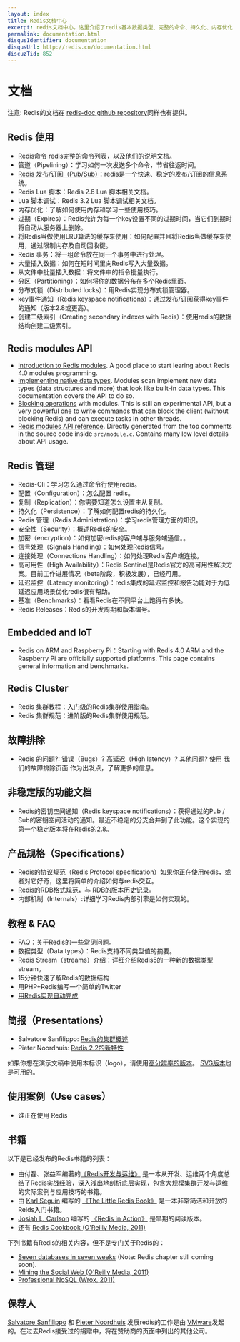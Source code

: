 ```yaml
---
layout: index
title: Redis文档中心
excerpt: redis文档中心，这里介绍了redis基本数据类型、完整的命令、持久化、内存优化等一系列redis基本功能和配置使用的介绍文档。
permalink: documentation.html
disqusIdentifier: documentation
disqusUrl: http://redis.cn/documentation.html
discuzTid: 852
---
```


<h1>文档</h1>
        
<p>注意: Redis的文档在 <a href="http://github.com/antirez/redis-doc">redis-doc github repository</a>同样也有提供。</p>


<h2>Redis 使用</h2>

<ul>
<li><a src="./commands.html">Redis命令</a> redis完整的命令列表，以及他们的说明文档。</li>
<li><a src="./topics/pipelining.html">管道（Pipelining）</a>：学习如何一次发送多个命令，节省往返时间。</li>
<li><a href="topics/pubsub.html">Redis 发布/订阅（Pub/Sub）</a>：redis是一个快速、稳定的发布/订阅的信息系统。</li>
<li><a src="./commands/eval.html">Redis Lua 脚本</a>：Redis 2.6 Lua 脚本相关文档。</li>
<li><a src="./topics/ldb.html">Lua 脚本调试</a>：Redis 3.2 Lua 脚本调试相关文档。</li>
<li><a src="./topics/memory-optimization.html">内存优化</a>：了解如何使用内存和学习一些使用技巧。</li>
<li><a src="./commands/expire.html">过期（Expires）</a>：Redis允许为每一个key设置不同的过期时间，当它们到期时将自动从服务器上删除。</li>
<li><a src="./topics/lru-cache.html">将Redis当做使用LRU算法的缓存来使用</a>：如何配置并且将Redis当做缓存来使用，通过限制内存及自动回收键。</li>
<li><a src="./topics/transactions.html">Redis 事务</a>：将一组命令放在同一个事务中进行处理。</li>
<li><a src="./topics/mass-insert.html">大量插入数据</a>：如何在短时间里向Redis写入大量数据。</li>
<li><a src="./topics/batch-insert.html">从文件中批量插入数据</a>：将文件中的指令批量执行。</li>
<li><a src="./topics/partitioning.html">分区（Partitioning）</a>：如何将你的数据分布在多个Redis里面。</li>
<li><a src="./topics/distlock.html">分布式锁（Distributed locks）</a>：用Redis实现分布式锁管理器。</li>
<li><a src="./topics/notifications.html">key事件通知（Redis keyspace notifications）</a>：通过发布/订阅获得key事件的通知（版本2.8或更高）。</li>
<li><a src="./topics/indexes.html">创建二级索引（Creating secondary indexes with Redis）</a>：使用redis的数据结构创建二级索引。</li>
</ul>

## Redis modules API
* [Introduction to Redis modules](/topics/modules-intro.html). A good place to start learing about Redis 4.0 modules programming.
* [Implementing native data types](/topics/modules-native-types.html). Modules scan implement new data types (data structures and more) that look like built-in data types. This documentation covers the API to do so.
* [Blocking operations](topics/modules-blocking-ops.html)  with modules. This is still an experimental API, but a very powerful one to write commands that can block the client (without blocking Redis) and can execute tasks in other threads.
* [Redis modules API reference](topics/modules-api-ref.html). Directly generated from the top comments in the source code inside `src/module.c`. Contains many low level details about API usage.


<h2>Redis 管理</h2>

<ul>
<li><a src="./topics/rediscli.html">Redis-Cli</a>：学习怎么通过命令行使用redis。</li>
<li><a src="./topics/config.html">配置（Configuration）</a>：怎么配置 redis。</li>
<li><a src="./topics/replication.html">复制（Replication）</a>：你需要知道怎么设置主从复制。</li>
<li><a src="./topics/persistence.html">持久化（Persistence）</a>：了解如何配置redis的持久化。</li>
<li><a src="./topics/admin.html">Redis 管理（Redis Administration）</a>：学习redis管理方面的知识。</li>
<li><a src="./topics/security.html">安全性（Security）</a>：概述Redis的安全。</li>
<li><a src="./topics/encryption.html">加密（encryption）</a>：如何加密redis的客户端与服务端通信。。</li>
<li><a src="./topics/signals.html">信号处理（Signals Handling）</a>：如何处理Redis信号。</li>
<li><a src="./topics/clients.html">连接处理（Connections Handling）</a>：如何处理Redis客户端连接。</li>
<li><a src="./topics/sentinel.html">高可用性（High Availability）</a>：Redis Sentinel是Redis官方的高可用性解决方案。目前工作进展情况（beta阶段，积极发展），已经可用。</li>
<li><a src="./topics/latency-monitor.html">延迟监控（Latency monitoring）</a>：redis集成的延迟监控和报告功能对于为低延迟应用场景优化redis很有帮助。</li>
<li><a src="./topics/benchmarks.html">基准（Benchmarks）</a>：看看Redis在不同平台上跑得有多快。</li>
<li><a src="./topics/releases.html">Redis Releases</a>：Redis的开发周期和版本编号。</li>
</ul>

<h2>Embedded and IoT</h2>

<ul>
<li><a src="./topics/ARM.html">Redis on ARM and Raspberry Pi</a>：Starting with Redis 4.0 ARM and the Raspberry Pi are officially supported platforms. This page contains general information and benchmarks.</li>
</ul>

<h2>Redis Cluster</h2>

<ul>
<li><a src="./topics/cluster-tutorial.html">Redis 集群教程</a>：入门级的Redis集群使用指南。</li>
<li><a src="./topics/cluster-spec.html">Redis 集群规范</a>：进阶版的Redis集群使用规范。</li>
</ul>

<h2>故障排除</h2>

<ul>
<li><a src="./topics/problems.html">Redis 的问题?</a>: 错误（Bugs）? 高延迟（High latency）? 其他问题? 使用 <a src="./topics/problems.html">我们的故障排除页面</a> 作为出发点，了解更多的信息。</li>
</ul>

<h2>非稳定版的功能文档</h2>

<ul>
<li><a src="./topics/notifications.html">Redis的密钥空间通知（Redis keyspace notifications）</a>：获得通过的Pub / Sub的密钥空间活动的通知。最近不稳定的分支合并到了此功能。这个实现的第一个稳定版本将在Redis的2.8。</li>
</ul>

<h2>产品规格（Specifications）</h2>

<ul>
<li><a src="./topics/protocol.html">Redis的协议规范（Redis Protocol specification）</a>如果你正在使用redis，或者对它好奇，这里将简单的介绍如何与redis交互。</li>
<li><a href="https://github.com/sripathikrishnan/redis-rdb-tools/wiki/Redis-RDB-Dump-File-Format">Redis的RDB格式规范</a>，与 <a href="https://github.com/sripathikrishnan/redis-rdb-tools/blob/master/docs/RDB_Version_History.textile">RDB的版本历史记录</a>。</li>
<li><a src="./topics/internals.html">内部机制（Internals）</a>:详细学习Redis内部引擎是如何实现的。</li>
</ul>

<h2>教程 &amp; FAQ</h2>

<ul>
<li><a src="./topics/faq.html">FAQ</a>：关于Redis的一些常见问题。</li>
<li><a src="./topics/data-types.html">数据类型（Data types）</a>：Redis支持不同类型值的摘要。</li>
<li><a src="./topics/streams-intro.html">Redis Stream（streams）介绍</a>：详细介绍Redis5的一种新的数据类型stream。</li>
<li><a src="./topics/data-types-intro.html">15分钟快速了解Redis的数据结构</a></li>
<li><a src="./topics/twitter-clone.html">用PHP+Redis编写一个简单的Twitter</a></li>
<li><a href="http://antirez.com/post/autocomplete-with-redis.html">用Redis实现自动完成</a></li>
</ul>

<h2>简报（Presentations）</h2>

<ul>
<li>Salvatore Sanfilippo: <a href="http://redis.io/presentation/Redis_Cluster.pdf">Redis的集群概述</a></li>
<li>Pieter Noordhuis: <a href="http://redis.io/presentation/Pnoordhuis_whats_new_in_2_2.pdf">Redis 2.2的新特性</a></li>
</ul>

<p>如果你想在演示文稿中使用本标识（logo），请使用<a href="http://redis.io/images/redis-300dpi.png">高分辨率的版本</a>。 <a href="http://redis.io/images/redis-logo.svg">SVG版本</a>也是可用的。</p>

<h2>使用案例（Use cases）</h2>

<ul>
<li><a src="./topics/whos-using-redis.html">谁正在使用 Redis</a></li>
</ul>

<h2>书籍</h2>

<p>以下是已经发布的Redis书籍的列表：</p>

<ul>
<li>由付磊、张益军编著的<a href="https://cachecloud.github.io/2016/10/24/Redis3%E5%BC%80%E5%8F%91%E8%BF%90%E7%BB%B4%E6%9C%80%E4%BD%B3%E5%AE%9E%E8%B7%B5-%E7%9B%AE%E5%BD%95/" target="_blank">《Redis开发与运维》</a>  是一本从开发、运维两个角度总结了Redis实战经验，深入浅出地剖析底层实现，包含大规模集群开发与运维的实际案例与应用技巧的书籍。</li>

<li>由 <a href="http://twitter.com/karlseguin">Karl Seguin</a> 编写的 <a href="http://openmymind.net/2012/1/23/The-Little-Redis-Book/">《The Little Redis Book》</a>  是一本非常简洁和开放的Reids入门书籍。</li>
<li><a href="http://twitter.com/dr_josiah">Josiah L. Carlson</a> 编写的 <a href="http://www.manning.com/carlson/">《Redis in Action》</a> 是早期的阅读版本。</li>
<li>还有 <a href="http://shop.oreilly.com/product/0636920020127.do">Redis Cookbook (O&#39;Reilly Media, 2011)</a></li>
</ul>

<p>下列书籍有Redis的相关内容，但不是专门关于Redis的：</p>

<ul>
<li><a href="http://pragprog.com/book/rwdata/seven-databases-in-seven-weeks">Seven databases in seven weeks</a> (Note: Redis chapter still coming soon).</li>
<li><a href="http://shop.oreilly.com/product/0636920010203.do">Mining the Social Web (O&#39;Reilly Media, 2011)</a></li>
<li><a href="http://www.wrox.com/WileyCDA/WroxTitle/Professional-NoSQL.productCd-047094224X.html">Professional NoSQL (Wrox, 2011)</a></li>
</ul>

<h2>保荐人</h2>

<p> <a href="http://antirez.com">Salvatore Sanfilippo</a> 和 <a href="http://twitter.com/pnoordhuis">Pieter Noordhuis</a> 发展redis的工作是由 <a href="http://vmware.com">VMware</a>发起的。在过去Redis接受过的捐赠中，将在<a src="./topics/sponsors.html">赞助商的页面</a>中列出的其他公司。 </p>
